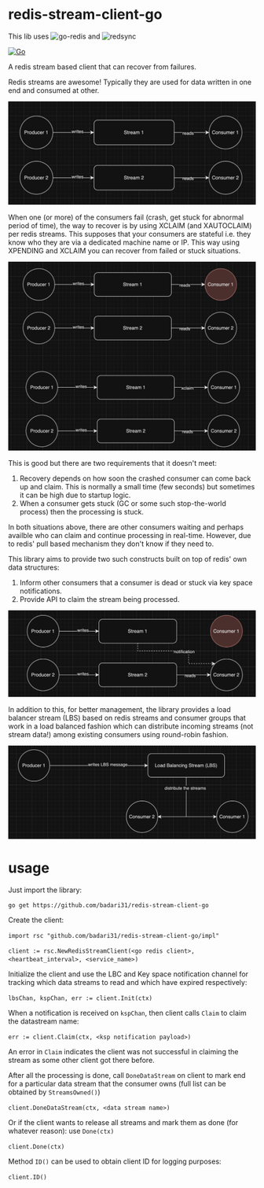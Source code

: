 # redis-stream-client-go

This lib uses ![go-redis](https://github.com/redis/go-redis) and ![redsync](https://github.com/go-redsync/redsync)

[![Go](https://github.com/badari31/redis-stream-client-go/actions/workflows/go.yml/badge.svg)](https://github.com/badari31/redis-stream-client-go/actions/workflows/go.yml)

A redis stream based client that can recover from failures.

Redis streams are awesome! Typically they are used for data written in one end and consumed at other.

![Redis streams normal working](./imgs/redis_stream_normal.png)

When one (or more) of the consumers fail (crash, get stuck for abnormal period of time), the way to recover is by using XCLAIM (and XAUTOCLAIM) per redis streams. This supposes that your consumers are stateful i.e. they know who they are via a dedicated machine name or IP. This way using XPENDING and XCLAIM you can recover from failed or stuck situations.

![Redis streams failure recovery](./imgs/redis_stream_failure_recovery.png)

This is good but there are two requirements that it doesn't meet:
1. Recovery depends on how soon the crashed consumer can come back up and claim. This is normally a small time (few seconds) but sometimes it can be high due to startup logic.
2. When a consumer gets stuck (GC or some such stop-the-world process) then the processing is stuck.

In both situations above, there are other consumers waiting and perhaps availble who can claim and continue processing in real-time. However, due to redis' pull based mechanism they don't know if they need to.

This library aims to provide two such constructs built on top of redis' own data structures:
1. Inform other consumers that a consumer is dead or stuck via key space notifications.
2. Provide API to claim the stream being processed.

![Redis streams failure recovery - new](./imgs/redis_stream_failure_recovery-redis-stream-client_way.png)

In addition to this, for better management, the library provides a load balancer stream (LBS) based on redis streams and consumer groups that work in a load balanced fashion which can distribute incoming streams (not stream data!) among existing consumers using round-robin fashion.

![Redis stream client - LBS](./imgs/redis_stream_client_lbs.png)

# usage

Just import the library:

```
go get https://github.com/badari31/redis-stream-client-go
```

Create the client:

`import rsc "github.com/badari31/redis-stream-client-go/impl"`

`client := rsc.NewRedisStreamClient(<go redis client>, <heartbeat_interval>, <service_name>)`

Initialize the client and use the LBC and Key space notification channel for tracking which data streams to read and which have expired respectively:

`lbsChan, kspChan, err := client.Init(ctx)`

When a notification is received on `kspChan`, then client calls `Claim` to claim the datastream name:

`err := client.Claim(ctx, <ksp notification payload>)`

An error in `Claim` indicates the client was not successful in claiming the stream as some other client got there before.

After all the processing is done, call `DoneDataStream` on client to mark end for a particular data stream that the consumer owns (full list can be obtained by `StreamsOwned()`)

`client.DoneDataStream(ctx, <data stream name>)`

Or if the client wants to release all streams and mark them as done (for whatever reason): use `Done(ctx)`

`client.Done(ctx)`

Method `ID()` can be used to obtain client ID for logging purposes:

`client.ID()`